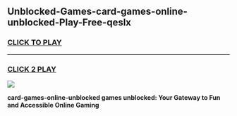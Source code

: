 
## Unblocked-Games-card-games-online-unblocked-Play-Free-qeslx
<h3>
<a href="https://premium76.site?title=card-games-online-unblocked&ref=23A">CLICK TO PLAY</a></h3>
<hr>

<h3>
<a href="https://premium76.site?title=card-games-online-unblocked&ref=23A">CLICK 2 PLAY</a>
  
</h3>

<a href="https://premium76.site?title=card-games-online-unblocked&ref=23A"><img src="https://clearcache.store/games.png"></a>


**card-games-online-unblocked games unblocked: Your Gateway to Fun and Accessible Online Gaming**
